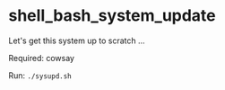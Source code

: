 # shell_bash_system_update
Let's get this system up to scratch ...

Required: cowsay

Run: `./sysupd.sh`
